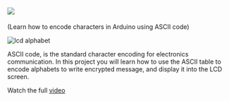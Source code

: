  # ![](https://place-hold.it/228x40/FFFFFF/22A6C9/381715&text=LCD-ALPHABET&bold&fontsize=23)
(Learn how to encode characters in Arduino using ASCII code)

![lcd alphabet](https://user-images.githubusercontent.com/37689522/53419872-ee966c00-39da-11e9-9b9a-1a3dbd01c463.gif)

ASCII code, is the standard character encoding for electronics communication. 
In this project you will learn how to use the ASCII table to encode alphabets to write encrypted message, and display it into the LCD screen. 

Watch the full [video ](https://www.youtube.com/watch?v=OaLypEZgGQw)
